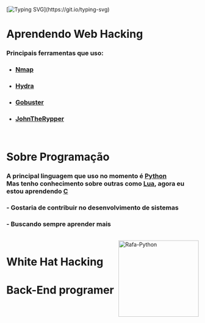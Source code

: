 [![Typing SVG](https://readme-typing-svg.herokuapp.com?size=37&color=F7F7F7&lines=Mr.leonard_;TH3-C0D3R_)](https://git.io/typing-svg)
 
 # Aprendendo Web Hacking
 ### Principais ferramentas que uso:
   - ### [**Nmap**](https://pt.wikipedia.org/wiki/Nmap)
   - ### [**Hydra**](https://pt.wikipedia.org/wiki/Hydra_(software))
   - ### [**Gobuster**](https://pt.wikipedia.org/wiki/gobuster)
   - ### [**JohnTheRypper**](https://pt.wikipedia.org/wiki/John_the_Ripper)
 
# <br> Sobre Programação
### A principal linguagem que uso no momento é [**Python**](https://pt.wikipedia.org/wiki/python) <br> Mas tenho conhecimento sobre outras como [**Lua**](https://pt.wikipedia.org/wiki/Lua_(linguagem_de_programação)), agora eu estou aprendendo [**C**](https://pt.wikipedia.org/wiki/C_(linguagem_de_programação))
 ### - Gostaria de contribuir no desenvolvimento de sistemas
 ### - Buscando sempre aprender mais

<div style="display: inline_block"><br> <img align="right" alt="Rafa-Python" height="200" width="210"src="https://omegabluecs.com/apCSA/images/recon.png"> </div>

# White Hat Hacking
# Back-End programer
